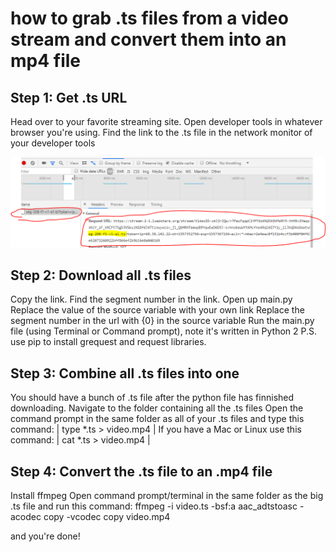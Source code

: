# how to grab .ts files from a video stream and convert them into an mp4 file

## Step 1: Get .ts URL
Head over to your favorite streaming site. Open developer tools in whatever browser you're using. 
Find the link to the .ts file in the network monitor of your developer tools

![devtools](/img/dev-tools.PNG)

## Step 2: Download all .ts files
Copy the link. Find the segment number in the link.
Open up main.py
Replace the value of the source variable with your own link
Replace the segment number in the url with {0} in the source variable
Run the main.py file (using Terminal or Command prompt), note it's written in Python 2
P.S. use pip to install grequest and request libraries. 

## Step 3: Combine all .ts files into one
You should have a bunch of .ts file after the python file has finnished downloading.
Navigate to the folder containing all the .ts files
Open the command prompt in the same folder as all of your .ts files and type this command:
| type *.ts > video.mp4 |
If you have a Mac or Linux use this command:
| cat *.ts > video.mp4  |


## Step 4: Convert the .ts file to an .mp4 file
Install ffmpeg
Open command prompt/terminal in the same folder as the big .ts file and run this command:
ffmpeg -i video.ts -bsf:a aac_adtstoasc -acodec copy -vcodec copy video.mp4

and you're done!

